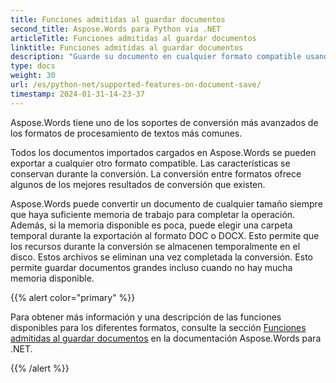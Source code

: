 ```yaml
---
title: Funciones admitidas al guardar documentos
second_title: Aspose.Words para Python via .NET
articleTitle: Funciones admitidas al guardar documentos
linktitle: Funciones admitidas al guardar documentos
description: "Guarde su documento en cualquier formato compatible usando Python. Convierte y exporta un documento de cualquier tamaño."
type: docs
weight: 30
url: /es/python-net/supported-features-on-document-save/
timestamp: 2024-01-31-14-23-37
---
```


Aspose.Words tiene uno de los soportes de conversión más avanzados de los formatos de procesamiento de textos más comunes.

Todos los documentos importados cargados en Aspose.Words se pueden exportar a cualquier otro formato compatible. Las características se conservan durante la conversión. La conversión entre formatos ofrece algunos de los mejores resultados de conversión que existen.

Aspose.Words puede convertir un documento de cualquier tamaño siempre que haya suficiente memoria de trabajo para completar la operación. Además, si la memoria disponible es poca, puede elegir una carpeta temporal durante la exportación al formato DOC o DOCX. Esto permite que los recursos durante la conversión se almacenen temporalmente en el disco. Estos archivos se eliminan una vez completada la conversión. Esto permite guardar documentos grandes incluso cuando no hay mucha memoria disponible.

{{% alert color="primary" %}}

Para obtener más información y una descripción de las funciones disponibles para los diferentes formatos, consulte la sección [Funciones admitidas al guardar documentos](/words/es/net/supported-features-on-document-save/) en la documentación Aspose.Words para .NET.

{{% /alert %}}
